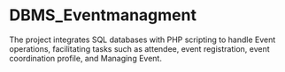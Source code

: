 # DBMS_Eventmanagment
The project integrates SQL databases with PHP scripting to handle Event operations, facilitating tasks such as attendee, event registration, event coordination profile, and Managing Event.
